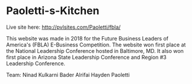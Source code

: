 # Paoletti-s-Kitchen

Live site here: http://pvlsites.com/Paoletti/fbla/

This website was made in 2018 for the Future Business Leaders of America's (FBLA) E-Business Competition. The website won first place at the National Leadership Conference hosted in Baltimore, MD. It also won first place in Arizona State Leadership Conference and Region #3 Leadership Conference.

Team:
  Ninad Kulkarni
  Bader Alrifai
  Hayden Paoletti
